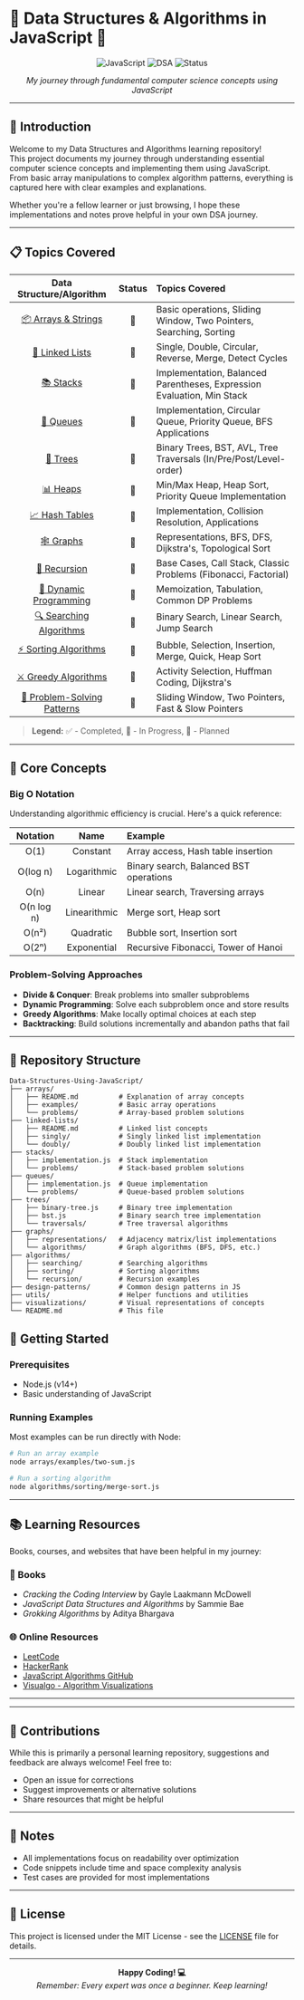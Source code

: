 # 🚀 Data Structures & Algorithms in JavaScript 🚀

<p align="center">
  <img src="https://img.shields.io/badge/Language-JavaScript-F7DF1E?style=for-the-badge&logo=javascript" alt="JavaScript"/>
  <img src="https://img.shields.io/badge/Focus-DSA-5C2D91?style=for-the-badge" alt="DSA"/>
  <img src="https://img.shields.io/badge/Status-In_Progress-4BC51D?style=for-the-badge" alt="Status"/>
</p>

<p align="center">
  <em>My journey through fundamental computer science concepts using JavaScript</em>
</p>

---

## 🌟 Introduction

Welcome to my Data Structures and Algorithms learning repository!  
This project documents my journey through understanding essential computer science concepts and implementing them using JavaScript.  
From basic array manipulations to complex algorithm patterns, everything is captured here with clear examples and explanations.

Whether you're a fellow learner or just browsing, I hope these implementations and notes prove helpful in your own DSA journey.

---

## 📋 Topics Covered

| Data Structure/Algorithm | Status | Topics Covered |
|:------------------------:|:------:|:--------------|
| [📦 Arrays & Strings](./arrays) |  📝 | Basic operations, Sliding Window, Two Pointers, Searching, Sorting |
| [🔗 Linked Lists](./linked-lists) |  📝 | Single, Double, Circular, Reverse, Merge, Detect Cycles |
| [📚 Stacks](./stacks) |   🔄 | Implementation, Balanced Parentheses, Expression Evaluation, Min Stack |
| [🧺 Queues](./queues) |  📝 | Implementation, Circular Queue, Priority Queue, BFS Applications |
| [🌳 Trees](./trees) |  📝 | Binary Trees, BST, AVL, Tree Traversals (In/Pre/Post/Level-order) |
| [📊 Heaps](./heaps) |  📝 | Min/Max Heap, Heap Sort, Priority Queue Implementation |
| [📈 Hash Tables](./hash-tables) |  📝 | Implementation, Collision Resolution, Applications |
| [🕸️ Graphs](./graphs) |  📝 | Representations, BFS, DFS, Dijkstra's, Topological Sort |
| [🧩 Recursion](./recursion) |  📝 | Base Cases, Call Stack, Classic Problems (Fibonacci, Factorial) |
| [📝 Dynamic Programming](./dynamic-programming) |  📝 | Memoization, Tabulation, Common DP Problems |
| [🔍 Searching Algorithms](./searching) |  📝 | Binary Search, Linear Search, Jump Search |
| [⚡ Sorting Algorithms](./sorting) |  📝 | Bubble, Selection, Insertion, Merge, Quick, Heap Sort |
| [⚔️ Greedy Algorithms](./greedy) |  📝 | Activity Selection, Huffman Coding, Dijkstra's |
| [🧠 Problem-Solving Patterns](./patterns) |  📝 | Sliding Window, Two Pointers, Fast & Slow Pointers |

> **Legend:** ✅ - Completed, 🔄 - In Progress, 📝 - Planned

---

## 🔬 Core Concepts

### Big O Notation

Understanding algorithmic efficiency is crucial. Here's a quick reference:

| Notation | Name | Example |
|:--------:|:----:|:--------|
| O(1) | Constant | Array access, Hash table insertion |
| O(log n) | Logarithmic | Binary search, Balanced BST operations |
| O(n) | Linear | Linear search, Traversing arrays |
| O(n log n) | Linearithmic | Merge sort, Heap sort |
| O(n²) | Quadratic | Bubble sort, Insertion sort |
| O(2ⁿ) | Exponential | Recursive Fibonacci, Tower of Hanoi |

### Problem-Solving Approaches

- **Divide & Conquer**: Break problems into smaller subproblems
- **Dynamic Programming**: Solve each subproblem once and store results
- **Greedy Algorithms**: Make locally optimal choices at each step
- **Backtracking**: Build solutions incrementally and abandon paths that fail

---

## 📁 Repository Structure

```plaintext
Data-Structures-Using-JavaScript/
├── arrays/
│   ├── README.md          # Explanation of array concepts
│   ├── examples/          # Basic array operations
│   └── problems/          # Array-based problem solutions
├── linked-lists/
│   ├── README.md          # Linked list concepts
│   ├── singly/            # Singly linked list implementation
│   └── doubly/            # Doubly linked list implementation
├── stacks/
│   ├── implementation.js  # Stack implementation
│   └── problems/          # Stack-based problem solutions
├── queues/
│   ├── implementation.js  # Queue implementation
│   └── problems/          # Queue-based problem solutions
├── trees/
│   ├── binary-tree.js     # Binary tree implementation
│   ├── bst.js             # Binary search tree implementation
│   └── traversals/        # Tree traversal algorithms
├── graphs/
│   ├── representations/   # Adjacency matrix/list implementations
│   └── algorithms/        # Graph algorithms (BFS, DFS, etc.)
├── algorithms/
│   ├── searching/         # Searching algorithms
│   ├── sorting/           # Sorting algorithms
│   └── recursion/         # Recursion examples
├── design-patterns/       # Common design patterns in JS
├── utils/                 # Helper functions and utilities
├── visualizations/        # Visual representations of concepts
└── README.md              # This file

```

## 🚀 Getting Started

### Prerequisites

- Node.js (v14+)
- Basic understanding of JavaScript

### Running Examples

Most examples can be run directly with Node:

```bash
# Run an array example
node arrays/examples/two-sum.js

# Run a sorting algorithm
node algorithms/sorting/merge-sort.js

```
---

## 📚 Learning Resources
Books, courses, and websites that have been helpful in my journey:

### 📖 Books
- *Cracking the Coding Interview* by Gayle Laakmann McDowell
- *JavaScript Data Structures and Algorithms* by Sammie Bae
- *Grokking Algorithms* by Aditya Bhargava

### 🌐 Online Resources
- [LeetCode](https://leetcode.com/)
- [HackerRank](https://www.hackerrank.com/)
- [JavaScript Algorithms GitHub](https://github.com/trekhleb/javascript-algorithms)
- [Visualgo - Algorithm Visualizations](https://visualgo.net/)
---
---

## 🤝 Contributions

While this is primarily a personal learning repository, suggestions and feedback are always welcome! Feel free to:

- Open an issue for corrections
- Suggest improvements or alternative solutions
- Share resources that might be helpful

---

## 📝 Notes

- All implementations focus on readability over optimization
- Code snippets include time and space complexity analysis
- Test cases are provided for most implementations

---

## 📜 License

This project is licensed under the MIT License - see the [LICENSE](./LICENSE) file for details.

---

<p align="center">
  <strong>Happy Coding! 💻</strong><br>
  <em>Remember: Every expert was once a beginner. Keep learning!</em>
</p>
